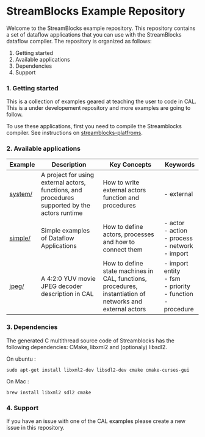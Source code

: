 StreamBlocks Example Repository
===============================

Welcome to the StreamBlocks example repository. This repository contains a set of dataflow applications that you can use with the StreamBlocks dataflow compiler. The repository is organized as follows:

1. Getting started
2. Available applications
3. Dependencies
4. Support

### 1. Getting started

This is a collection of examples geared at teaching the user to code in CAL. This is a under developement repository and more examples are going to follow.

To use these applications, first you need to compile the Streamblocks compiler. See instructions on [streamblocks-platfroms](https://github.com/streamblocks/streamblocks-platforms/blob/master/README.md).

### 2. Available applications

Example        | Description           | Key Concepts | Keywords
---------------|-----------------------|--------------|----------
[system/][]    | A project for using external actors, functions, and procedures<br> supported by the actors runtime <br>   |  How to write external actors function and procedures  | - external<br> 
[simple/][]    |  Simple examples of Dataflow Applications<br> | How to define actors, processes and how to connect them| - actor<br> - action<br> - process<br> - network<br> - import <br>
[jpeg/][]      |  A 4:2:0 YUV movie JPEG decoder description in CAL<br> | How to define state machines in CAL, functions, procedures, <br> instantiation of networks and external actors | - import entity<br> - fsm<br> - priority<br> - function<br> - procedure<br> 

### 3. Dependencies

The generated C multithread source code of Streamblocks has the following dependencies: CMake, libxml2 and (optionaly) libsdl2.

On ubuntu :

```
sudo apt-get install libxml2-dev libsdl2-dev cmake cmake-curses-gui
```
On Mac :

```
brew install libxml2 sdl2 cmake
```

### 4. Support

If you have an issue with one of the CAL examples please create a new issue in this repository.

[.]:.
[system/]:system/
[simple/]:simple/
[jpeg/]:jpeg/